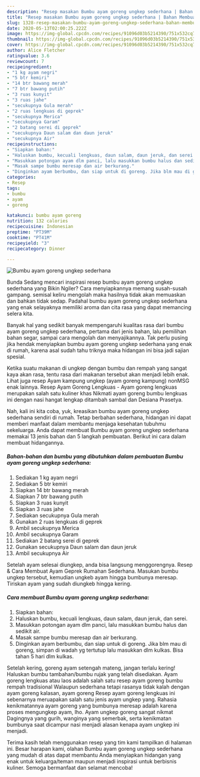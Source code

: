 ```yaml
---
description: "Resep masakan Bumbu ayam goreng ungkep sederhana | Bahan Membuat Bumbu ayam goreng ungkep sederhana Yang Enak dan Simpel"
title: "Resep masakan Bumbu ayam goreng ungkep sederhana | Bahan Membuat Bumbu ayam goreng ungkep sederhana Yang Enak dan Simpel"
slug: 1328-resep-masakan-bumbu-ayam-goreng-ungkep-sederhana-bahan-membuat-bumbu-ayam-goreng-ungkep-sederhana-yang-enak-dan-simpel
date: 2020-05-13T02:00:25.222Z
image: https://img-global.cpcdn.com/recipes/91096d03b5214390/751x532cq70/bumbu-ayam-goreng-ungkep-sederhana-foto-resep-utama.jpg
thumbnail: https://img-global.cpcdn.com/recipes/91096d03b5214390/751x532cq70/bumbu-ayam-goreng-ungkep-sederhana-foto-resep-utama.jpg
cover: https://img-global.cpcdn.com/recipes/91096d03b5214390/751x532cq70/bumbu-ayam-goreng-ungkep-sederhana-foto-resep-utama.jpg
author: Alice Fletcher
ratingvalue: 3.6
reviewcount: 7
recipeingredient:
- "1 kg ayam negri"
- "5 btr kemiri"
- "14 btr bawang merah"
- "7 btr bawang putih"
- "3 ruas kunyit"
- "3 ruas jahe"
- "secukupnya Gula merah"
- "2 ruas lengkuas di geprek"
- "secukupnya Merica"
- "secukupnya Garam"
- "2 batang serei di geprek"
- "secukupnya Daun salam dan daun jeruk"
- "secukupnya Air"
recipeinstructions:
- "Siapkan bahan:"
- "Haluskan bumbu, kecuali lengkuas, daun salam, daun jeruk, dan serei."
- "Masukkan potongan ayam dlm panci, lalu masukkan bumbu halus dan sedikit air."
- "Masak sampe bumbu meresap dan air berkurang."
- "Dinginkan ayam berbumbu, dan siap untuk di goreng. Jika blm mau di goreng, simpan di wadah yg tertutup lalu masukkan dlm kulkas. Bisa tahan 5 hari dlm kulkas."
categories:
- Resep
tags:
- bumbu
- ayam
- goreng

katakunci: bumbu ayam goreng 
nutrition: 132 calories
recipecuisine: Indonesian
preptime: "PT39M"
cooktime: "PT41M"
recipeyield: "3"
recipecategory: Dinner

---
```



![Bumbu ayam goreng ungkep sederhana](https://img-global.cpcdn.com/recipes/91096d03b5214390/751x532cq70/bumbu-ayam-goreng-ungkep-sederhana-foto-resep-utama.jpg)

Bunda Sedang mencari inspirasi resep bumbu ayam goreng ungkep sederhana yang Bikin Ngiler? Cara menyiapkannya memang susah-susah gampang. semisal keliru mengolah maka hasilnya tidak akan memuaskan dan bahkan tidak sedap. Padahal bumbu ayam goreng ungkep sederhana yang enak selayaknya memiliki aroma dan cita rasa yang dapat memancing selera kita.

Banyak hal yang sedikit banyak mempengaruhi kualitas rasa dari bumbu ayam goreng ungkep sederhana, pertama dari jenis bahan, lalu pemilihan bahan segar, sampai cara mengolah dan menyajikannya. Tak perlu pusing jika hendak menyiapkan bumbu ayam goreng ungkep sederhana yang enak di rumah, karena asal sudah tahu triknya maka hidangan ini bisa jadi sajian spesial.

Ketika suatu makanan di ungkep dengan bumbu dan rempah yang sangat kaya akan rasa, tentu rasa dari makanan tersebut akan menjadi lebih enak. Lihat juga resep Ayam kampung ungkep (ayam goreng kampung) nonMSG enak lainnya. Resep Ayam Goreng Lengkuas - Ayam goreng lengkuas merupakan salah satu kuliner khas Nikmati ayam goreng bumbu lengkuas ini dengan nasi hangat lengkap ditambah sambal dan Desiana Prasetya.


Nah, kali ini kita coba, yuk, kreasikan bumbu ayam goreng ungkep sederhana sendiri di rumah. Tetap berbahan sederhana, hidangan ini dapat memberi manfaat dalam membantu menjaga kesehatan tubuhmu sekeluarga. Anda dapat membuat Bumbu ayam goreng ungkep sederhana memakai 13 jenis bahan dan 5 langkah pembuatan. Berikut ini cara dalam membuat hidangannya.

<!--inarticleads1-->

##### Bahan-bahan dan bumbu yang dibutuhkan dalam pembuatan Bumbu ayam goreng ungkep sederhana:

1. Sediakan 1 kg ayam negri
1. Sediakan 5 btr kemiri
1. Siapkan 14 btr bawang merah
1. Siapkan 7 btr bawang putih
1. Siapkan 3 ruas kunyit
1. Siapkan 3 ruas jahe
1. Sediakan secukupnya Gula merah
1. Gunakan 2 ruas lengkuas di geprek
1. Ambil secukupnya Merica
1. Ambil secukupnya Garam
1. Sediakan 2 batang serei di geprek
1. Gunakan secukupnya Daun salam dan daun jeruk
1. Ambil secukupnya Air


Setelah ayam selesai diungkep, anda bisa langsung menggorengnya. Resep &amp; Cara Membuat Ayam Geprek Rumahan Sederhana. Masukan bumbu ungkep tersebut, kemudian ungkeb ayam hingga bumbunya meresap. Tiriskan ayam yang sudah diungkeb hingga kering. 

<!--inarticleads2-->

##### Cara membuat Bumbu ayam goreng ungkep sederhana:

1. Siapkan bahan:
1. Haluskan bumbu, kecuali lengkuas, daun salam, daun jeruk, dan serei.
1. Masukkan potongan ayam dlm panci, lalu masukkan bumbu halus dan sedikit air.
1. Masak sampe bumbu meresap dan air berkurang.
1. Dinginkan ayam berbumbu, dan siap untuk di goreng. Jika blm mau di goreng, simpan di wadah yg tertutup lalu masukkan dlm kulkas. Bisa tahan 5 hari dlm kulkas.


Setelah kering, goreng ayam setengah mateng, jangan terlalu kering! Haluskan bumbu tambahan/bumbu rujak yang telah disediakan. Ayam goreng lengkuas atau laos adalah salah satu resep ayam goreng bumbu rempah tradisional Walaupun sederhana tetapi rasanya tidak kalah dengan ayam goreng kalasan, ayam goreng Resep ayam goreng lengkuas ini sebenarnya meruapakan salah satu jenis ayam ungkep yang. Rahasia kenikmatannya ayam goreng yang bumbunya meresap adalah karena proses mengungkep ayam, lho. Ayam ungkep goreng sangat nikmat Dagingnya yang gurih, wanginya yang semerbak, serta kenikmatan bumbunya saat dicampur nasi menjadi alasan kenapa ayam ungkep ini menjadi. 

Terima kasih telah menggunakan resep yang tim kami tampilkan di halaman ini. Besar harapan kami, olahan Bumbu ayam goreng ungkep sederhana yang mudah di atas dapat membantu Anda menyiapkan hidangan yang enak untuk keluarga/teman maupun menjadi inspirasi untuk berbisnis kuliner. Semoga bermanfaat dan selamat mencoba!
